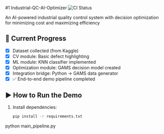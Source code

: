 #1 Industrial-QC-AI-Optimizer
![CI Status](https://github.com/MehdiRafiaee/Industrial-QC-AI-Optimizer/actions/workflows/ci-basic.yml/badge.svg)

An AI-powered industrial quality control system with decision optimization for minimizing cost and maximizing efficiency

## 🧪 Current Progress
- [x] Dataset collected (from Kaggle)
- [x] CV module: Basic defect highlighting
- [x] ML module: KNN classifier implemented
- [x] Optimization module: GAMS decision model created
- [x] Integration bridge: Python → GAMS data generator
- [x] ✅ End-to-end demo pipeline completed

## ▶️ How to Run the Demo

1. Install dependencies:
   ```bash
   pip install -r requirements.txt
python main_pipeline.py
